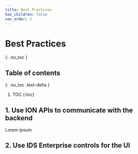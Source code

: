 ```yaml
---
title: Best Practices
has_children: false
nav_order: 3
---
```


# Best Practices
{: .no_toc }

## Table of contents
{: .no_toc .text-delta }

1. TOC
{:toc}

## 1. Use ION APIs to communicate with the backend
Lorem ipsum

## 2. Use IDS Enterprise controls for the UI
